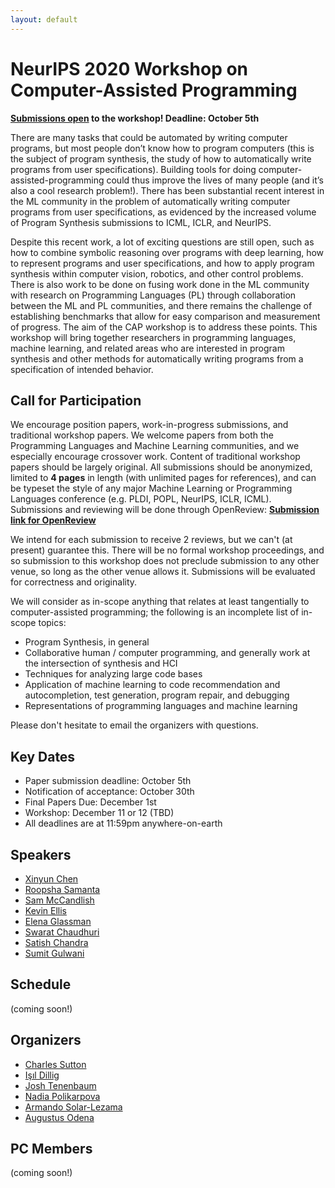 ```yaml
---
layout: default
---
```


# NeurIPS 2020 Workshop on Computer-Assisted Programming

**[Submissions open](https://openreview.net/group?id=NeurIPS.cc/2020/Workshop/CAP) to the workshop! Deadline: October 5th**

There are many tasks that could be automated by writing computer programs, but most people don’t know how to program computers (this is the subject of program synthesis, the study of how to automatically write programs from user specifications). Building tools for doing computer-assisted-programming could thus improve the lives of many people (and it’s also a cool research problem!). There has been substantial recent interest in the ML community in the problem of automatically writing computer programs from user specifications, as evidenced by the increased volume of Program Synthesis submissions to ICML, ICLR, and NeurIPS.

Despite this recent work, a lot of exciting questions are still open, such as how to combine symbolic reasoning over programs with deep learning, how to represent programs and user specifications, and how to apply program synthesis within computer vision, robotics, and other control problems. There is also work to be done on fusing work done in the ML community with research on Programming Languages (PL) through collaboration between the ML and PL communities, and there remains the challenge of establishing benchmarks that allow for easy comparison and measurement of progress. The aim of the CAP workshop is to address these points. This workshop will bring together researchers in programming languages, machine learning, and related areas who are interested in program synthesis and other methods for automatically writing programs from a specification of intended behavior.

## Call for Participation

We encourage position papers, work-in-progress submissions, and traditional workshop papers.
We welcome papers from both the Programming Languages and Machine Learning communities, and we especially encourage crossover work.
Content of traditional workshop papers should be largely original.
All submissions should be anonymized, limited to **4 pages** in length (with unlimited pages for references), and can be typeset 
the style of any major Machine Learning or Programming Languages conference (e.g. PLDI, POPL, NeurIPS, ICLR, ICML).
Submissions and reviewing will be done through OpenReview: **[Submission link for OpenReview](https://openreview.net/group?id=NeurIPS.cc/2020/Workshop/CAP)**

We intend for each submission to receive 2 reviews, but we can't (at present) guarantee this.
There will be no formal workshop proceedings, and so submission to this workshop does not preclude submission to any other venue,
so long as the other venue allows it.
Submissions will be evaluated for correctness and originality.

We will consider as in-scope anything that relates at least tangentially to computer-assisted programming;
the following is an incomplete list of in-scope topics:

*  Program Synthesis, in general
*  Collaborative human / computer programming, and generally work at the intersection of synthesis and HCI
*  Techniques for analyzing large code bases
*  Application of machine learning to code recommendation and autocompletion, test generation, program repair, and debugging
*  Representations of programming languages and machine learning

Please don't hesitate to email the organizers with questions.

## Key Dates

*  Paper submission deadline: October 5th
*  Notification of acceptance: October 30th
*  Final Papers Due: December 1st
*  Workshop: December 11 or 12 (TBD)
*  All deadlines are at 11:59pm anywhere-on-earth

## Speakers

*   [Xinyun Chen](https://jungyhuk.github.io/)
*   [Roopsha Samanta](https://www.cs.purdue.edu/homes/roopsha/)
*   [Sam McCandlish](http://physics.bu.edu/people/show/sammc)
*   [Kevin Ellis](https://web.mit.edu/ellisk/www/)
*   [Elena Glassman](https://glassmanlab.seas.harvard.edu/)
*   [Swarat Chaudhuri](https://www.cs.utexas.edu/~swarat/)
*   [Satish Chandra](https://sites.google.com/site/schandraacmorg/)
*   [Sumit Gulwani](https://www.microsoft.com/en-us/research/people/sumitg/)

## Schedule

(coming soon!)

## Organizers

*  [Charles Sutton](https://homepages.inf.ed.ac.uk/csutton/)
*  [Işıl Dillig](https://www.cs.utexas.edu/~isil/)
*  [Josh Tenenbaum](http://web.mit.edu/cocosci/josh.html)
*  [Nadia Polikarpova](https://cseweb.ucsd.edu/~npolikarpova/)
*  [Armando Solar-Lezama](https://people.csail.mit.edu/asolar/)
*  [Augustus Odena](https://www.augustusodena.com/)

## PC Members

(coming soon!)
